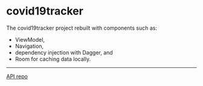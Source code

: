 # covid19tracker
The covid19tracker project rebuilt with components such as:
- ViewModel, 
- Navigation, 
- dependency injection with Dagger, and 
- Room for caching data locally.
---
[API repo](https://github.com/John-Wambua/covidtracker)
